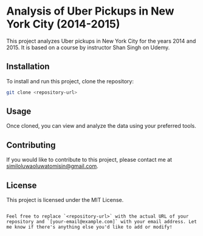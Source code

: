 
# Analysis of Uber Pickups in New York City (2014-2015)

This project analyzes Uber pickups in New York City for the years 2014 and 2015. It is based on a course by instructor Shan Singh on Udemy.

## Installation

To install and run this project, clone the repository:

```bash
git clone <repository-url>
```

## Usage

Once cloned, you can view and analyze the data using your preferred tools.

## Contributing

If you would like to contribute to this project, please contact me at similoluwaoluwatomisin@gmail.com.

## License

This project is licensed under the MIT License.
```

Feel free to replace `<repository-url>` with the actual URL of your repository and `[your-email@example.com]` with your email address. Let me know if there's anything else you'd like to add or modify!
